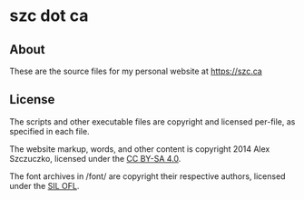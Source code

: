 # szc dot ca

## About

These are the source files for my personal website at https://szc.ca

## License

The scripts and other executable files are copyright and licensed per-file, as specified in each file.

The website markup, words, and other content is copyright 2014 Alex Szczuczko, licensed under the [CC BY-SA 4.0](https://creativecommons.org/licenses/by-sa/4.0/).

The font archives in /font/ are copyright their respective authors, licensed under the [SIL OFL](http://scripts.sil.org/cms/scripts/page.php?id=OFL).
